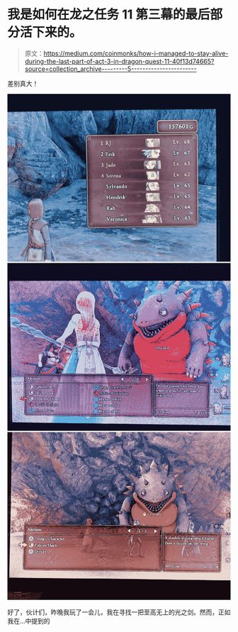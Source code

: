# 我是如何在龙之任务 11 第三幕的最后部分活下来的。

> 原文：<https://medium.com/coinmonks/how-i-managed-to-stay-alive-during-the-last-part-of-act-3-in-dragon-quest-11-40f13d74665?source=collection_archive---------5----------------------->

差别真大！

![](img/338880e38d861ef9b78a4c0accdc87fa.png)![](img/5100e4609f6c88d15e5bb4342430d098.png)![](img/c69b06167d03609fc1535f6eaef97af3.png)

好了，伙计们，昨晚我玩了一会儿，我在寻找一把至高无上的光之剑。然而，正如我在…中提到的